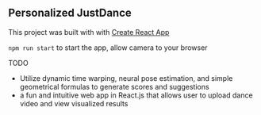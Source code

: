 ## Personalized JustDance

This project was built with with [Create React App](https://github.com/facebook/create-react-app)

``` npm run start ``` to start the app, allow camera to your browser

TODO
- Utilize dynamic time warping, neural pose estimation, and simple geometrical formulas  to generate
scores and suggestions
- a fun and intuitive web app in React.js that allows user to upload dance video and view
visualized results
